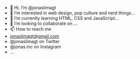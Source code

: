 - 👋 Hi, I’m @jonaslimagt
- 👀 I’m interested in web design, pop culture and nerd things...
- 🌱 I’m currently learning HTML, CSS and JavaScript...
- 💞️ I’m looking to collaborate on ...
- 📫 How to reach me 
- jonaslimagt@gmail.com
- @jonaslimagt on Twitter
- @jonas.inc on Instagram
- ...

<!---
jonaslimagt/jonaslimagt is a ✨ special ✨ repository because its `README.md` (this file) appears on your GitHub profile.
You can click the Preview link to take a look at your changes.
--->
